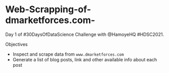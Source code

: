 # Web-Scrapping-of-dmarketforces.com-
Day 1 of #30DaysOfDataScience Challenge with @HamoyeHQ #HDSC2021. 

Objectives 
- Inspect and scrape data from `www.dmarketforces.com` 
- Generate a list of blog posts, link and other available info about each post
